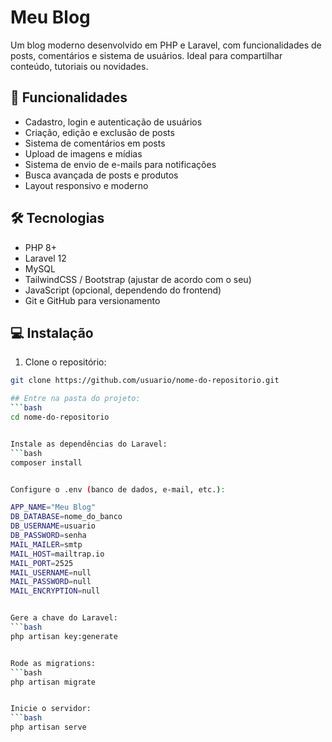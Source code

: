 # Meu Blog

Um blog moderno desenvolvido em PHP e Laravel, com funcionalidades de posts, comentários e sistema de usuários. Ideal para compartilhar conteúdo, tutoriais ou novidades.

## 🚀 Funcionalidades

- Cadastro, login e autenticação de usuários
- Criação, edição e exclusão de posts
- Sistema de comentários em posts
- Upload de imagens e mídias
- Sistema de envio de e-mails para notificações
- Busca avançada de posts e produtos
- Layout responsivo e moderno

## 🛠 Tecnologias

- PHP 8+
- Laravel 12
- MySQL
- TailwindCSS / Bootstrap (ajustar de acordo com o seu)
- JavaScript (opcional, dependendo do frontend)
- Git e GitHub para versionamento

## 💻 Instalação

1. Clone o repositório:
```bash
git clone https://github.com/usuario/nome-do-repositorio.git

## Entre na pasta do projeto:
```bash
cd nome-do-repositorio


Instale as dependências do Laravel:
```bash
composer install


Configure o .env (banco de dados, e-mail, etc.):

APP_NAME="Meu Blog"
DB_DATABASE=nome_do_banco
DB_USERNAME=usuario
DB_PASSWORD=senha
MAIL_MAILER=smtp
MAIL_HOST=mailtrap.io
MAIL_PORT=2525
MAIL_USERNAME=null
MAIL_PASSWORD=null
MAIL_ENCRYPTION=null


Gere a chave do Laravel:
```bash
php artisan key:generate


Rode as migrations:
```bash
php artisan migrate


Inicie o servidor:
```bash
php artisan serve
